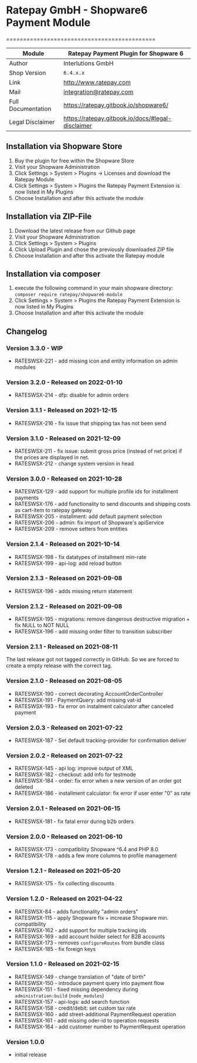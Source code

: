 # Ratepay GmbH - Shopware6 Payment Module
============================================

|Module | Ratepay Payment Plugin for Shopware 6
|------|----------
|Author | Interlutions GmbH
|Shop Version | `6.4.x.x`
|Link | http://www.ratepay.com
|Mail | integration@ratepay.com
|Full Documentation | https://ratepay.gitbook.io/shopware6/
|Legal Disclaimer|https://ratepay.gitbook.io/docs/#legal-disclaimer

## Installation via Shopware Store

1. Buy the plugin for free within the Shopware Store
2. Visit your Shopware Administration
3. Click Settings > System > Plugins -> Licenses and download the Ratepay Module
4. Click Settings > System > Plugins the Ratepay Payment Extension is now listed in My Plugins
5. Choose Installation and after this activate the module

## Installation via ZIP-File

1. Download the latest release from our Github page
2. Visit your Shopware Administration
3. Click Settings > System > Plugins
4. Click Upload Plugin and chose the previously downloaded ZIP file
5. Choose Installation and after this activate the Ratepay module

## Installation via composer

1. execute the following command in your main shopware directory: `composer require ratepay/shopware6-module`
2. Click Settings > System > Plugins the Ratepay Payment Extension is now listed in My Plugins
3. Choose Installation and after this activate the module

## Changelog

### Version 3.3.0 - WIP
* RATESWSX-221 - add missing icon and entity information on admin modules


### Version 3.2.0 - Released on 2022-01-10

* RATESWSX-214 - dfp: disable for admin orders

### Version 3.1.1 - Released on 2021-12-15

* RATESWSX-216 - fix issue that shipping tax has not been send

### Version 3.1.0 - Released on 2021-12-09

* RATESWSX-211 - fix issue: submit gross price (instead of net price) if the prices are displayed in net.
* RATESWSX-212 - change system version in head

### Version 3.0.0 - Released on 2021-10-28

* RATESWSX-129 - add support for multiple profile ids for installment payments
* RATESWSX-176 - add functionality to send discounts and shipping costs as cart-item to ratepay gateway
* RATESWSX-205 - installment: add default payment selection
* RATESWSX-206 - admin: fix import of Shopware's apiService
* RATESWSX-209 - remove setters from entities

### Version 2.1.4 - Released on 2021-10-14

* RATESWSX-198 - fix datatypes of installment min-rate
* RATESWSX-199 - api-log: add reload button

### Version 2.1.3 - Released on 2021-09-08

* RATESWSX-196 - adds missing return statement

### Version 2.1.2 - Released on 2021-09-08

* RATESWSX-195 - migrations: remove dangerous destructive migration + fix NULL to NOT NULL
* RATESWSX-196 - add missing order filter to transition subscriber

### Version 2.1.1 - Released on 2021-08-11

The last release got not tagged correctly in GitHub. So we are forced to create a empty release with the correct tag.

### Version 2.1.0 - Released on 2021-08-05

* RATESWSX-190 - correct decorating AccountOrderController
* RATESWSX-191 - PaymentQuery: add missing vat-id
* RATESWSX-193 - fix error on instalment calculator after canceled payment

### Version 2.0.3 - Released on 2021-07-22

* RATESWSX-187 - Set default tracking-provider for confirmation deliver

### Version 2.0.2 - Released on 2021-07-22

* RATESWSX-145 - api log: improve output of XML
* RATESWSX-182 - checkout: add info for testmode
* RATESWSX-184 - order: fix error when a new version of an order got deleted
* RATESWSX-186 - installment calculator: fix error if user enter "0" as rate

### Version 2.0.1 - Released on 2021-06-15

* RATESWSX-181 - fix fatal error during b2b orders

### Version 2.0.0 - Released on 2021-06-10

* RATESWSX-173 - compatibility Shopware ^6.4 and PHP 8.0
* RATESWSX-178 - adds a few more columns to profile management

### Version 1.2.1 - Released on 2021-05-20

* RATESWSX-175 - fix collecting discounts

### Version 1.2.0 - Released on 2021-04-22

* RATESWSX-84 - adds functionality "admin orders"
* RATESWSX-115 - apply Shopware fix + increase Shopware min. compatibility
* RATESWSX-162 - add support for multiple tracking ids
* RATESWSX-169 - add account holder select for B2B accounts
* RATESWSX-173 - removes `configureRoutes` from bundle class
* RATESWSX-185 - fix foreign keys

### Version 1.1.0 - Released on 2021-02-15

* RATESWSX-149 - change translation of "date of birth"
* RATESWSX-150 - introduce payment query into payment flow
* RATESWSX-151 - fixed missing dependency during `administration:build` (`node_modules`)
* RATESWSX-157 - api-logs: add search function
* RATESWSX-158 - credit/debit: set custom tax rate
* RATESWSX-160 - add street-additional PaymentRequest operation
* RATESWSX-161 - add missing oder-id to operation requests
* RATESWSX-164 - add customer number to PaymentRequest operation

### Version 1.0.0

- initial release
